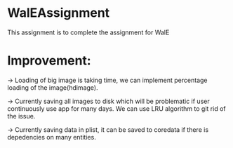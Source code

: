 # WalEAssignment
This assignment is to complete the assignment for WalE

# Improvement: 
-> Loading of big image is taking time, we can implement percentage loading of the image(hdimage).

-> Currently saving all images to disk which will be problematic if user continuously use app for
 many days. We can use LRU algorithm to git rid of the issue.
 
 -> Currently saving data in plist, it can be saved to coredata if there is depedencies on many entities.
